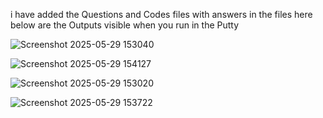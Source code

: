 i have added the Questions and Codes files with answers in the files here below are the Outputs visible when you run in the Putty

![Screenshot 2025-05-29 153040](https://github.com/user-attachments/assets/d66a31bf-b912-4568-95c4-c26389cb1424)

![Screenshot 2025-05-29 154127](https://github.com/user-attachments/assets/bef850d6-2c19-4f4b-a5f1-7743983652bb)

![Screenshot 2025-05-29 153020](https://github.com/user-attachments/assets/ff0e6eeb-3e3f-4829-824a-1119d63da52f)

![Screenshot 2025-05-29 153722](https://github.com/user-attachments/assets/c45f6156-ae86-40e8-9b14-1145bb7ff713)
